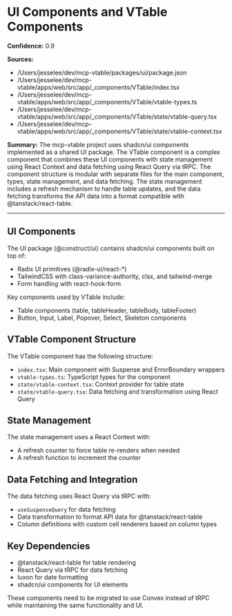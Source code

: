 # UI Components and VTable Components

**Confidence:** 0.9

**Sources:**

- /Users/jesselee/dev/mcp-vtable/packages/ui/package.json
- /Users/jesselee/dev/mcp-vtable/apps/web/src/app/\_components/VTable/index.tsx
- /Users/jesselee/dev/mcp-vtable/apps/web/src/app/\_components/VTable/vtable-types.ts
- /Users/jesselee/dev/mcp-vtable/apps/web/src/app/\_components/VTable/state/vtable-query.tsx
- /Users/jesselee/dev/mcp-vtable/apps/web/src/app/\_components/VTable/state/vtable-context.tsx

**Summary:**
The mcp-vtable project uses shadcn/ui components implemented as a shared UI package. The VTable component is a complex component that combines these UI components with state management using React Context and data fetching using React Query via tRPC. The component structure is modular with separate files for the main component, types, state management, and data fetching. The state management includes a refresh mechanism to handle table updates, and the data fetching transforms the API data into a format compatible with @tanstack/react-table.

---

## UI Components

The UI package (@construct/ui) contains shadcn/ui components built on top of:

- Radix UI primitives (@radix-ui/react-\*)
- TailwindCSS with class-variance-authority, clsx, and tailwind-merge
- Form handling with react-hook-form

Key components used by VTable include:

- Table components (table, tableHeader, tableBody, tableFooter)
- Button, Input, Label, Popover, Select, Skeleton components

## VTable Component Structure

The VTable component has the following structure:

- `index.tsx`: Main component with Suspense and ErrorBoundary wrappers
- `vtable-types.ts`: TypeScript types for the component
- `state/vtable-context.tsx`: Context provider for table state
- `state/vtable-query.tsx`: Data fetching and transformation using React Query

## State Management

The state management uses a React Context with:

- A refresh counter to force table re-renders when needed
- A refresh function to increment the counter

## Data Fetching and Integration

The data fetching uses React Query via tRPC with:

- `useSuspenseQuery` for data fetching
- Data transformation to format API data for @tanstack/react-table
- Column definitions with custom cell renderers based on column types

## Key Dependencies

- @tanstack/react-table for table rendering
- React Query via tRPC for data fetching
- luxon for date formatting
- shadcn/ui components for UI elements

These components need to be migrated to use Convex instead of tRPC while maintaining the same functionality and UI.
